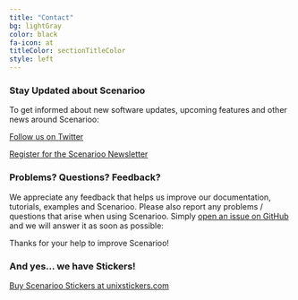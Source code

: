 ```yaml
---
title: "Contact"
bg: lightGray
color: black
fa-icon: at
titleColor: sectionTitleColor
style: left
---
```



<div class="left-aligned">

### Stay Updated about Scenarioo

To get informed about new software updates, upcoming features and other news around Scenarioo:<br/>

<a href="https://twitter.com/scenarioo_org" target="_blank">Follow us on Twitter</a>

<a href="https://groups.google.com/forum/#!forum/scenarioo-news/join" target="_blank">Register for the Scenarioo Newsletter</a>


### Problems? Questions? Feedback?

We appreciate any feedback that helps us improve our documentation, tutorials, examples and Scenarioo.
Please also report any problems / questions that arise when using Scenarioo. Simply 
<a href="https://github.com/scenarioo/scenarioo/issues/new?labels=feedback" target="_blank">open an issue on GitHub</a>
and we will answer it as soon as possible:

Thanks for your help to improve Scenarioo!


### And yes... we have Stickers!

<a href="http://www.unixstickers.com/index.php?route=product/search&filter_name=scenarioo" target="_blank">Buy Scenarioo Stickers at unixstickers.com</a>

</div>